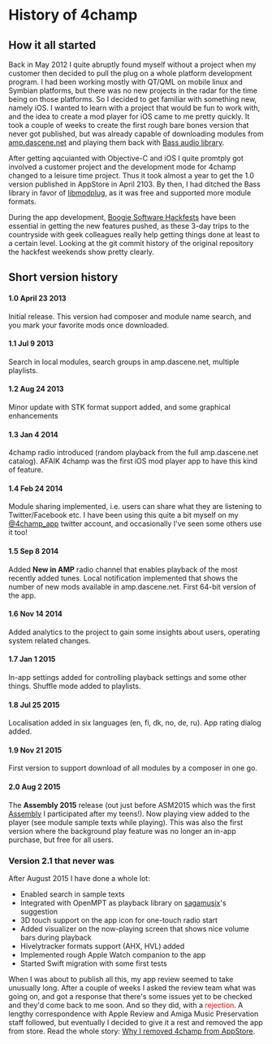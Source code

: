 # History of 4champ

## How it all started

Back in May 2012 I quite abruptly found myself without a project when my customer then decided to pull the plug on a whole 
platform development program. I had been working mostly with QT/QML on mobile linux and Symbian platforms, but there was
no new projects in the radar for the time being on those platforms. So I decided to get familiar with something new, namely
iOS. I wanted to learn with a project that would be fun to work with, and the idea to create a mod player for iOS came to me 
pretty quickly. It took a couple of weeks to create the first rough bare bones version that never got published, but was
already capable of downloading modules from [amp.dascene.net](amp.dascene.net) and playing them back with 
[Bass audio library](http://www.un4seen.com/). 

After getting aqcuianted with Objective-C and iOS I quite promtply got involved a customer project and the development mode 
for 4champ changed to a leisure time project. Thus it took almost a year to get the 1.0 version published in AppStore in 
April 2103. By then, I had ditched the Bass library in favor of [libmodplug](https://github.com/Konstanty/libmodplug), as it
was free and supported more module formats.

During the app development, [Boogie Software Hackfests](https://www.youtube.com/watch?v=FCMmzvXABvY&) have been essential in
getting the new features pushed, as these 3-day trips to the countryside with geek colleagues really help getting things done
at least to a certain level. Looking at the git commit history of the original repository the hackfest weekends show pretty
clearly.

## Short version history

#### 1.0 April 23 2013
Initial release. This version had composer and module name search, and you mark your favorite mods once downloaded.

#### 1.1 Jul 9 2013
Search in local modules, search groups in amp.dascene.net, multiple playlists.

#### 1.2 Aug 24 2013
Minor update with STK format support added, and some graphical enhancements

#### 1.3 Jan 4 2014
4champ radio introduced (random playback from the full amp.dascene.net catalog). AFAIK 4champ was the first iOS mod player 
app to have this kind of feature.

#### 1.4 Feb 24 2014
Module sharing implemented, i.e. users can share what they are listening to Twitter/Facebook etc. I have been using 
this quite a bit myself on my [@4champ_app](https://twitter.com/4champ_app) twitter account, and occasionally I've seen
some others use it too!

#### 1.5 Sep 8 2014
Added **New in AMP** radio channel that enables playback of the most recently added tunes. Local notification implemented
that shows the number of new mods available in amp.dascene.net. First 64-bit version of the app.

#### 1.6 Nov 14 2014
Added analytics to the project to gain some insights about users, operating system related changes.

#### 1.7 Jan 1 2015
In-app settings added for controlling playback settings and some other things. Shuffle mode added to playlists.

#### 1.8 Jul 25 2015
Localisation added in six languages (en, fi, dk, no, de, ru). App rating dialog added.

#### 1.9 Nov 21 2015
First version to support download of all modules by a composer in one go.

#### 2.0 Aug 2 2015
The **Assembly 2015** release (out just before ASM2015 which was the first [Assembly](https://assembly.org) I participated after my teens!). 
Now playing view added to the player (see module sample texts while playing). This was also the first version where the
background play feature was no longer an in-app purchase, but free for all users.

### Version 2.1 that never was

After August 2015 I have done a whole lot:

* Enabled search in sample texts
* Integrated with OpenMPT as playback library on [sagamusix](https://github.com/sagamusix)'s suggestion
* 3D touch support on the app icon for one-touch radio start
* Added visualizer on the now-playing screen that shows nice volume bars during playback
* Hivelytracker formats support (AHX, HVL) added
* Implemented rough Apple Watch companion to the app
* Started Swift migration with some first tests

When I was about to publish all this, my app review seemed to take unusually long. After a couple of weeks I asked the review 
team what was going on, and got a response that there's some issues yet to be checked and they'd come back to me soon. And so
they did, with a <font color='red'>rejection</font>. A lengthy correspondence with Apple Review and Amiga Music Preservation staff
followed, but eventually I decided to give it a rest and removed the app from store. Read the whole story: 
[Why I removed 4champ from AppStore](appstore_removal.md).
